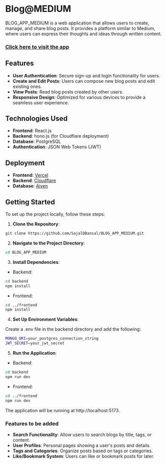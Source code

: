 # Blog@MEDIUM

BLOG_APP_MEDIUM is a web application that allows users to create, manage, and share blog posts. It provides a platform similar to Medium, where users can express their thoughts and ideas through written content.

### [Click here to visit the app](https://blog-app-medium-tan.vercel.app/signup)

## Features

- **User Authentication**: Secure sign-up and login functionality for users.​
- **Create and Edit Posts**: Users can compose new blog posts and edit existing ones.​
- **View Posts**: Read blog posts created by other users.​
- **Responsive Design**: Optimized for various devices to provide a seamless user experience.

## Technologies Used

- **Frontend**: React.js
- **Backend**: hono.js (for Cloudflare deployment)
- **Database**: PostgreSQL
- **Authentication**: JSON Web Tokens (JWT)

## Deployment

- **Frontend**: [Vercel](https://vercel.com/)
- **Backend**: [Cloudflare](https://dash.cloudflare.com/)
- **Database**: [Aiven](https://aiven.io/)

## Getting Started

To set up the project locally, follow these steps:

1. **Clone the Repository**:

```bash
git clone https://github.com/SajalDBansal/BLOG_APP_MEDIUM.git
```
2. **Navigate to the Project Directory**:

```bash
cd BLOG_APP_MEDIUM
```
3. **Install Dependencies**:
  - Backend:
```bash
cd backend
npm install
```
  - Frontend:
```bash
cd ../frontend
npm install
```
4. **Set Up Environment Variables**:

Create a .env file in the backend directory and add the following:
```bash
MONGO_URI=your_postgres_connection_string
JWT_SECRET=your_jwt_secret
```
5. **Run the Application**:
  - Backend:
```bash
cd backend
npm run dev
```
  - Frontend:
```bash
cd ../frontend
npm run dev
```
The application will be running at http://localhost:5173.

### Features to be added
- **Search Functionality**: Allow users to search blogs by title, tags, or content.​
- **User Profiles**: Personal pages showing a user's posts and details.
- **Tags and Categories**: Organize posts based on tags or categories.​
- **Like/Bookmark System**: Users can like or bookmark posts for later.